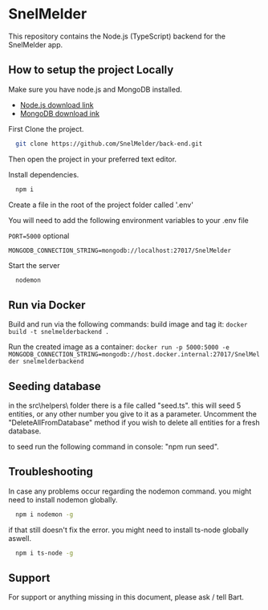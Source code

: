# SnelMelder

This repository contains the Node.js (TypeScript) backend for the SnelMelder app.

## How to setup the project Locally

Make sure you have node.js and MongoDB installed.

- [Node.js download link](https://nodejs.org/en/download/)
- [MongoDB download ink](https://www.mongodb.com/try/download/community)

First Clone the project.

```bash
  git clone https://github.com/SnelMelder/back-end.git
```

Then open the project in your preferred text editor.

Install dependencies.

```bash
  npm i
```

Create a file in the root of the project folder called '.env'

You will need to add the following environment variables to your .env file

`PORT=5000` optional

`MONGODB_CONNECTION_STRING=mongodb://localhost:27017/SnelMelder`

Start the server

```bash
  nodemon
```

## Run via Docker
Build and run via the following commands:
build image and tag it:
```docker build -t snelmelderbackend .```

Run the created image as a container:
```docker run -p 5000:5000 -e MONGODB_CONNECTION_STRING=mongodb://host.docker.internal:27017/SnelMelder snelmelderbackend```

## Seeding database

in the src\helpers\ folder there is a file called "seed.ts". this will seed 5 entities, or any other number you give to it as a parameter. Uncomment the "DeleteAllFromDatabase" method if you wish to delete all entities for a fresh database.

to seed run the following command in console: "npm run seed".

## Troubleshooting

In case any problems occur regarding the nodemon command. you might need to install nodemon globally.

```bash
  npm i nodemon -g
```

if that still doesn't fix the error. you might need to install ts-node globally aswell.

```bash
  npm i ts-node -g
```

## Support

For support or anything missing in this document, please ask / tell Bart.
